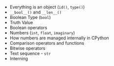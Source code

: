 - Everything is an object (`id()`, `type()`)
- `__bool__()` and `__len__()`
- Boolean Type (`bool`)
- Truth Value
- Boolean operators
- Numbers (`int`, `float`, `imaginary`)
- How numbers are managed internally in CPython
- Comparison operators and functions
- Bitwise operators
- Text sequence - `str`
- Interning
